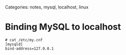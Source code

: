 Categories: notes, mysql, localhost, linux

# Binding MySQL to localhost

    # cat /etc/my.cnf 
    [mysqld]
    bind-address=127.0.0.1
